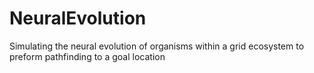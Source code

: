 # NeuralEvolution
Simulating the neural evolution of organisms within a grid ecosystem to preform pathfinding to a goal location
